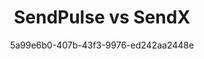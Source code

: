 ---
id: 1a2b3c4d-5678-90ab-cdef-1234567890ac
blueprint: comparision
title: 'SendPulse vs SendX'
author: 5a99e6b0-407b-43f3-9976-ed242aa2448e
template: home
updated_by: 5a99e6b0-407b-43f3-9976-ed242aa2448e
updated_at: 1744290990
sections:
  -
    id: c73k5d9qp
    type: comparision_hero
    enabled: true
    comparision_hero_tag: 'SendPulse vs SendX'
    comparision_hero_title: 'Choose the Right Email Marketing Tool for Your Business'
    comparision_hero_subtitle: 'Struggling to decide between SendPulse and SendX? Discover their features, pricing, and more to make an informed choice.'
    comparision_hero_grid:
      -
        id: h28m4z1bt
        comparision_hero_grid_image:
          - feature-images/1.jpeg
        comparision_hero_grid_title: 'Multi-Channel Marketing with SendPulse'
      -
        id: x94p3d7vn
        comparision_hero_grid_image:
          - feature-images/2.jpeg
        comparision_hero_grid_title: 'Simplicity and Automation with SendX'
      -
        id: s62k8b3mq
        comparision_hero_grid_image:
          - feature-images/3.jpeg
        comparision_hero_grid_title: 'Affordable Pricing Options'
    comparision_hero_button_text: 'Start Your Free Trial'
    comparision_hero_button_link: /signup
  -
    id: f19k6p7dw
    type: feature_blogs
    enabled: true
    feature_blogs_title: 'Key Considerations When Choosing an Email Marketing Tool'
    feature_blog_card:
      -
        id: x55l9q2vb
        feature_blog_image:
          - feature-images/4.jpeg
        feature_blog_title: 'Pricing Comparison'
        feature_blog_content: 'Explore how SendPulse and SendX stack up in terms of pricing plans and value for money.'
      -
        id: n38p7b6qx
        feature_blog_image:
          - feature-images/5.jpeg
        feature_blog_title: 'Feature Set Overview'
        feature_blog_content: 'A deep dive into the features offered by both platforms to help you decide which fits your needs.'
      -
        id: v22m5x9kt
        feature_blog_image:
          - feature-images/6.jpeg
        feature_blog_title: 'Automation Capabilities'
        feature_blog_content: 'Learn about the automation features of SendPulse and SendX and how they can streamline your marketing.'
  -
    id: h47m5x2dp
    type: hero
    enabled: true
    hero_title: 'SendPulse vs SendX: Which One is Right for You?'
    hero_subtitle: 'Understand the strengths and weaknesses of each platform to enhance your email marketing strategy.'
    button_text: 'Compare Features Now'
    button_link: /compare
  -
    id: c89k2v7nw
    type: comparision_table
    enabled: true
    comparision_table_title: 'Feature Comparison: SendPulse vs SendX'
    comparision_table_subtitle: 'A transparent comparison of key features between SendPulse and SendX.'
    comparision_table_logo1:
      - feature-images/7.jpeg
    comparision_table_logo2:
      - feature-images/8.jpeg
    comparision_table_features:
      -
        id: f27m6q9ld
        features_title: 'Email Editor'
        features_comp1: 'Drag-and-drop editor with extensive templates and HTML editing.'
        features_comp2: 'User-friendly drag-and-drop editor with customizable templates.'
      -
        id: w15b3x7pq
        features_title: 'Automation'
        features_comp1: 'Advanced automation workflows with multi-channel capabilities.'
        features_comp2: 'Simple automation with behavior-triggered emails.'
      -
        id: l49y2c5mv
        features_title: 'Integration'
        features_comp1: 'Wide range of integrations including CRM and e-commerce platforms.'
        features_comp2: 'Streamlined integrations with popular tools for efficiency.'
      -
        id: p38z6b4wk
        features_title: 'Analytics'
        features_comp1: 'Comprehensive analytics with real-time reporting.'
        features_comp2: 'Focus on growth metrics and customizable dashboards.'
      -
        id: s51n8v3kt
        features_title: 'Support'
        features_comp1: '24/7 support via chat, email, and phone.'
        features_comp2: 'Efficient support with quick response times.'
  -
    id: p42l7b3zw
    type: comparision_pricing
    enabled: true
    comparision_table_title: 'Pricing Plans: SendPulse vs SendX'
    comparision_table_subtitle: 'A breakdown of pricing options for both platforms.'
    comparision_table_title0: Plan
    comparision_table_title1: SendPulse
    comparision_table_title2: SendX
    comparision_table_pricing:
      -
        id: f71m2x8vd
        pricing_title: 'Free Plan'
        pricing_comp1: 'Up to 500 subscribers, 15,000 emails/month.'
        pricing_comp2: '14-day free trial with full access.'
      -
        id: w85n9b4kt
        pricing_title: 'Basic Plan'
        pricing_comp1: 'Starting at $8/month for up to 1,000 subscribers.'
        pricing_comp2: '$7.49/month for up to 1,000 subscribers.'
      -
        id: n37p6v1lw
        pricing_title: 'Pro Plan'
        pricing_comp1: 'Starting at $10/month for enhanced features.'
        pricing_comp2: '$9.99/month for additional features.'
    comparision_table_footer_text: '* Pricing as of 11/02/2025.'
  -
    id: g18z3n5vk
    type: comparision_feature_table
    enabled: true
    comparision_features_title: "Feature-wise Comparison of SendPulse and SendX"
    comparision_feature_table:
      - 
        id: t63l2f9rb
        comparision_features_ques: 'Automation Features'
        comparision_features_ans_title: 'Feature'
        comparision_features_ans_title1: 'SendPulse'
        comparision_features_ans_title2: 'SendX'
        comparision_features_ans:
          -
            id: b12p7c8mw
            comparision_features_ans_comp_title: 'Workflow Builder'
            comparision_features_ans_comp1: 'Visual drag-and-drop workflow builder.'
            comparision_features_ans_comp2: 'Simple automation setup with triggers.'
          -
            id: y84r5q7ls
            comparision_features_ans_comp_title: 'Predefined Scenarios'
            comparision_features_ans_comp1: 'Offers various predefined automation scenarios.'
            comparision_features_ans_comp2: 'Focuses on personalized automation sequences.'
          -
            id: v91f2k4tp
            comparision_features_ans_comp_title: 'Multi-Channel Support'
            comparision_features_ans_comp1: 'Supports email, SMS, and web push notifications.'
            comparision_features_ans_comp2: 'Primarily focused on email automation.'
      -
        id: a56q3v9rb
        comparision_features_ques: 'Customer Support'
        comparision_features_ans_title: 'Feature'
        comparision_features_ans_title1: 'SendPulse'
        comparision_features_ans_title2: 'SendX'
        comparision_features_ans:
          -
            id: h98p2m6xz
            comparision_features_ans_comp_title: 'Support Channels'
            comparision_features_ans_comp1: 'Email, live chat, and phone support.'
            comparision_features_ans_comp2: 'Email and live chat support.'
          -
            id: v21r8d3lf
            comparision_features_ans_comp_title: 'Response Time'
            comparision_features_ans_comp1: 'Quick response times with multilingual support.'
            comparision_features_ans_comp2: 'Efficient support with knowledgeable staff.'
  -
    id: p42l7b3zw
    type: faqs
    enabled: true
    faq_title: "FAQs"
    faqs:
      - 
        faq_ques: "Is there a free trial for SendX?"
        faq_ans: "Yes, SendX offers a 14-day free trial with full access to all features."
      - 
        faq_ques: "Which platform is better for automation?"
        faq_ans: "SendPulse provides advanced automation features with multi-channel support, while SendX focuses on simplicity and personalization."
      - 
        faq_ques: "How does pricing compare between the two?"
        faq_ans: "SendPulse has a free plan and tiered pricing, while SendX offers straightforward pricing with unlimited emails."
      - 
        faq_ques: "What kind of support can I expect?"
        faq_ans: "SendPulse offers 24/7 support, while SendX provides efficient support with quick response times."
      - 
        faq_ques: "Which platform is more user-friendly?"
        faq_ans: "SendX is designed for simplicity, making it easier for beginners to navigate compared to SendPulse."
  -
    id: l93k2d8qp
    type: logo_cloud
    enabled: true
    logo_cloud_title: "What Users Say About SendPulse and SendX"
    logo_cloud_subtitle: "Feedback from users highlights the strengths of both platforms."
    logo_cloud_button_text: "See All Reviews"
    logo_cloud_button_link: "/reviews"
    logos:
      -
        id: l21b3x9nd
        logo_icon:
          - feature-images/9.jpeg
      -
        id: d64p7f3ak
        logo_icon:
          - feature-images/10.jpeg
      -
        id: q88z1m7bw
        logo_icon:
          - feature-images/11.jpeg
      -
        id: f13k5v9lz
        logo_icon:
          - feature-images/12.jpeg
      -
        id: w47m8s2kt
        logo_icon:
          - feature-images/13.jpeg
---